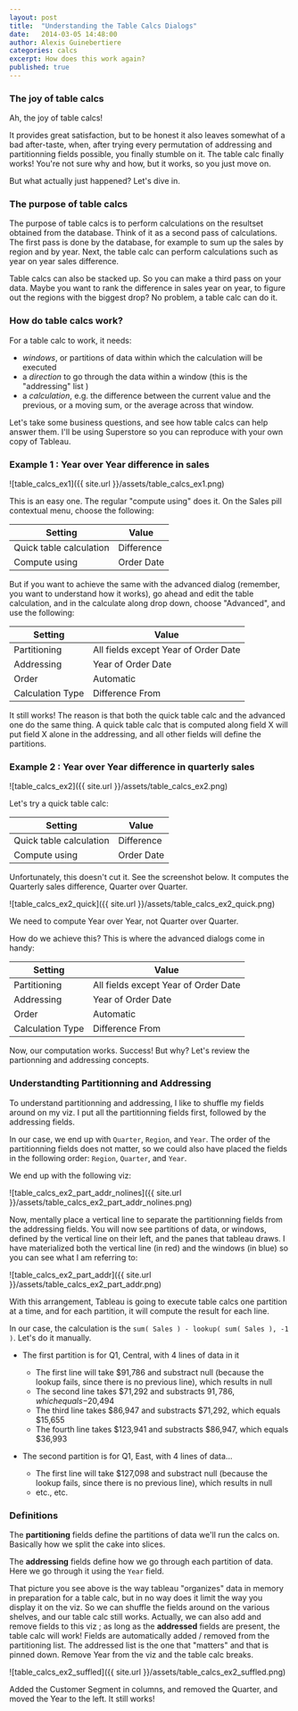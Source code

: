 ```yaml
---
layout: post
title:  "Understanding the Table Calcs Dialogs"
date:   2014-03-05 14:48:00
author: Alexis Guinebertiere
categories: calcs
excerpt: How does this work again?
published: true
---
```


### The joy of table calcs ##

Ah, the joy of table calcs!

It provides great satisfaction, but to be honest it also leaves somewhat of a bad after-taste, when, after trying every permutation of addressing and partitionning fields possible, you finally stumble on it. The table calc finally works! You're not sure why and how, but it works, so you just move on.

But what actually just happened? Let's dive in.

### The purpose of table calcs ###

The purpose of table calcs is to perform calculations on the resultset obtained from the database. Think of it as a second pass of calculations. The first pass is done by the database, for example to sum up the sales by region and by year. Next, the table calc can perform calculations such as year on year sales difference.

Table calcs can also be stacked up. So you can make a third pass on your data. Maybe you want to rank the difference in sales year on year, to figure out the regions with the biggest drop? No problem, a table calc can do it.

### How do table calcs work? ###

For a table calc to work, it needs:
- *windows*, or partitions of data within which the calculation will be executed
- a *direction* to go through the data within a window (this is the "addressing" list )
- a *calculation*, e.g. the difference between the current value and the previous, or a moving sum, or the average across that window.

Let's take some business questions, and see how table calcs can help answer them. I'll be using Superstore so you can reproduce with your own copy of Tableau.

### Example 1 : Year over Year difference in sales ###

![table_calcs_ex1]({{ site.url }}/assets/table_calcs_ex1.png)

This is an easy one. The regular "compute using" does it. On the Sales pill contextual menu, choose the following:

| Setting                 | Value      |
|-------------------------|------------|
| Quick table calculation | Difference |
| Compute using           | Order Date |

But if you want to achieve the same with the advanced dialog (remember, you want to understand how it works), go ahead and edit the table calculation, and in the calculate along drop down, choose "Advanced", and use the following:

| Setting          | Value                                |
|------------------|--------------------------------------|
| Partitioning     | All fields except Year of Order Date |
| Addressing       | Year of Order Date                   |
| Order            | Automatic                            |
| Calculation Type | Difference From                      |

It still works! The reason is that both the quick table calc and the advanced one do the same thing. A quick table calc that is computed along field X will put field X alone in the addressing, and all other fields will define the partitions.

### Example 2 : Year over Year difference in quarterly sales ###

![table_calcs_ex2]({{ site.url }}/assets/table_calcs_ex2.png)

Let's try a quick table calc:

| Setting                 | Value      |
|-------------------------|------------|
| Quick table calculation | Difference |
| Compute using           | Order Date |

Unfortunately, this doesn't cut it. See the screenshot below. It computes the Quarterly sales difference, Quarter over Quarter.

![table_calcs_ex2_quick]({{ site.url }}/assets/table_calcs_ex2_quick.png)

We need to compute Year over Year, not Quarter over Quarter.

How do we achieve this? This is where the advanced dialogs come in handy:

| Setting          | Value                                |
|------------------|--------------------------------------|
| Partitioning     | All fields except Year of Order Date |
| Addressing       | Year of Order Date                   |
| Order            | Automatic                            |
| Calculation Type | Difference From                      |

Now, our computation works. Success! But why? Let's review the partionning and addressing concepts.

### Understandting Partitionning and Addressing ###

To understand partitionning and addressing, I like to shuffle my fields around on my viz. I put all the partitionning fields first, followed by the addressing fields.

In our case, we end up with `Quarter`, `Region`, and `Year`. The order of the partitionning fields does not matter, so we could also have placed the fields in the following order: `Region`, `Quarter`, and `Year`.

We end up with the following viz:

![table_calcs_ex2_part_addr_nolines]({{ site.url }}/assets/table_calcs_ex2_part_addr_nolines.png)

Now, mentally place a vertical line to separate the partitionning fields from the addressing fields. You will now see partitions of data, or windows, defined by the vertical line on their left, and the panes that tableau draws. I have materialized both the vertical line (in red) and the windows (in blue) so you can see what I am referring to:

![table_calcs_ex2_part_addr]({{ site.url }}/assets/table_calcs_ex2_part_addr.png)

With this arrangement, Tableau is going to execute table calcs one partition at a time, and for each partition, it will compute the result for each line.

In our case, the calculation is the `sum( Sales ) - lookup( sum( Sales ), -1 )`. Let's do it manually.

- The first partition is for Q1, Central, with 4 lines of data in it
	- The first line will take $91,786 and substract null (because the lookup fails, since there is no previous line), which results in null
	- The second line takes $71,292 and substracts $91,786, which equals -$20,494
	- The third line takes $86,947 and substracts $71,292, which equals $15,655
	- The fourth line takes $123,941 and substracts $86,947, which equals $36,993

- The second partition is for Q1, East, with 4 lines of data...
	- The first line will take $127,098 and substract null (because the lookup fails, since there is no previous line), which results in null
	- etc., etc.

### Definitions ###

The **partitioning** fields define the partitions of data we'll run the calcs on. Basically how we split the cake into slices.

The **addressing** fields define how we go through each partition of data. Here we go through it using the `Year` field.

That picture you see above is the way tableau "organizes" data in memory in preparation for a table calc, but in no way does it limit the way you display it on the viz. So we can shuffle the fields around on the various shelves, and our table calc still works. Actually, we can also add and remove fields to this viz ; as long as the **addressed** fields are present, the table calc will work! Fields are automatically added / removed from the partitioning list. The addressed list is the one that "matters" and that is pinned down. Remove Year from the viz and the table calc breaks.

![table_calcs_ex2_suffled]({{ site.url }}/assets/table_calcs_ex2_suffled.png)

Added the Customer Segment in columns, and removed the Quarter, and moved the Year to the left. It still works!